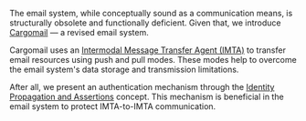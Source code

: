 The email system, while conceptually sound as a communication means, is structurally obsolete and functionally deficient. Given that, we introduce [Cargomail](https://github.com/cargomail-org/cargomail) — a revised email system.

Cargomail uses an [Intermodal Message Transfer Agent (IMTA)](https://github.com/cargomail-org/imta) to transfer email resources using push and pull modes. These modes help to overcome the email system's data storage and transmission limitations.

After all, we present an authentication mechanism through the [Identity Propagation and Assertions](https://github.com/cargomail-org/identity-propagation-and-assertions) concept. This mechanism is beneficial in the email system to protect IMTA-to-IMTA communication.
